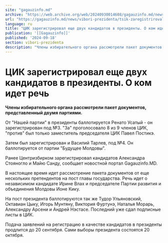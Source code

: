 ```yaml
---
site: "gagauzinfo.md"
archive: "https://web.archive.org/web/20240930014608/gagauzinfo.md/news/vibori-prezidenta/tsik-zaregistriroval-esche-dvuh-kandidatov-v-prezidenti-o-kom-idet-rech"
url: "https://gagauzinfo.md/news/vibori-prezidenta/tsik-zaregistriroval-esche-dvuh-kandidatov-v-prezidenti-o-kom-idet-rech"
language: ru
title: "ЦИК зарегистрировал еще двух кандидатов в президенты. О ком идет речь"
publication: '[[Gagauzinfo]]'
published: '2024-09-18'
section: vibori-prezidenta
description: "Члены избирательного органа рассмотрели пакет документов, представленный двумя партиями."
---
```


# ЦИК зарегистрировал еще двух кандидатов в президенты. О ком идет речь

**Члены избирательного органа рассмотрели пакет документов, представленный двумя партиями.**

От "Нашей партии" в президенты баллотируется Ренато Усатый - он зарегистрирован под №3. "За" проголосовало 8 из 9 членов ЦИК, "против" был только заместитель председателя ЦИК Павел Постикэ.

Затем был зарегистрирован и Василий Тарлев, под №4. Он баллотируется от партии "Будущее Молдовы".

Ранее Центризбирком зарегистрировал кандидатов Александра Стояногло и Майю Санду, сообщает новостной портал Gagauzinfo.MD.

В настоящее время идет рассмотрение пакета документов от еще нескольких претендентов на пост главы государства. Речь идет о независимом кандидате Ирине Влах и председателе Партии развития и объединения Молдовы Ионе Кику.

На пост президента баллотируются так же Тудор Ульяновский, Октавиан Цыку, Игорь Мунтяну, Виктория Фуртунэ, Наталья Морарь, Александру Арсени и Андрей Нэстасе. Последний уже сдал подписные листы в ЦИК.

Подача заявлений на регистрацию в качестве кандидатов в президенты продлится до 20 сентября. Сами выборы президента состоятся 20 октября.